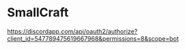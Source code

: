 # SmallCraft
https://discordapp.com/api/oauth2/authorize?client_id=547789475619667968&permissions=8&scope=bot
